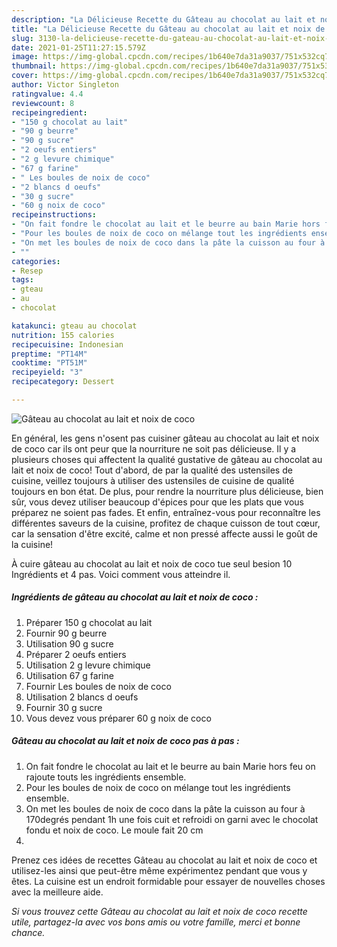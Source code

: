 ```yaml
---
description: "La Délicieuse Recette du Gâteau au chocolat au lait et noix de coco"
title: "La Délicieuse Recette du Gâteau au chocolat au lait et noix de coco"
slug: 3130-la-delicieuse-recette-du-gateau-au-chocolat-au-lait-et-noix-de-coco
date: 2021-01-25T11:27:15.579Z
image: https://img-global.cpcdn.com/recipes/1b640e7da31a9037/751x532cq70/gateau-au-chocolat-au-lait-et-noix-de-coco-photo-principale-de-la-recette.jpg
thumbnail: https://img-global.cpcdn.com/recipes/1b640e7da31a9037/751x532cq70/gateau-au-chocolat-au-lait-et-noix-de-coco-photo-principale-de-la-recette.jpg
cover: https://img-global.cpcdn.com/recipes/1b640e7da31a9037/751x532cq70/gateau-au-chocolat-au-lait-et-noix-de-coco-photo-principale-de-la-recette.jpg
author: Victor Singleton
ratingvalue: 4.4
reviewcount: 8
recipeingredient:
- "150 g chocolat au lait"
- "90 g beurre"
- "90 g sucre"
- "2 oeufs entiers"
- "2 g levure chimique"
- "67 g farine"
- " Les boules de noix de coco"
- "2 blancs d oeufs"
- "30 g sucre"
- "60 g noix de coco"
recipeinstructions:
- "On fait fondre le chocolat au lait et le beurre au bain Marie hors feu on rajoute touts les ingrédients ensemble."
- "Pour les boules de noix de coco on mélange tout les ingrédients ensemble."
- "On met les boules de noix de coco dans la pâte la cuisson au four à 170degrés pendant 1h une fois cuit et refroidi on garni avec le chocolat fondu et noix de coco. Le moule fait 20 cm"
- ""
categories:
- Resep
tags:
- gteau
- au
- chocolat

katakunci: gteau au chocolat 
nutrition: 155 calories
recipecuisine: Indonesian
preptime: "PT14M"
cooktime: "PT51M"
recipeyield: "3"
recipecategory: Dessert

---
```



![Gâteau au chocolat au lait et noix de coco](https://img-global.cpcdn.com/recipes/1b640e7da31a9037/751x532cq70/gateau-au-chocolat-au-lait-et-noix-de-coco-photo-principale-de-la-recette.jpg)

En général, les gens n'osent pas cuisiner gâteau au chocolat au lait et noix de coco car ils ont peur que la nourriture ne soit pas délicieuse. Il y a plusieurs choses qui affectent la qualité gustative de gâteau au chocolat au lait et noix de coco! Tout d'abord, de par la qualité des ustensiles de cuisine, veillez toujours à utiliser des ustensiles de cuisine de qualité toujours en bon état. De plus, pour rendre la nourriture plus délicieuse, bien sûr, vous devez utiliser beaucoup d'épices pour que les plats que vous préparez ne soient pas fades. Et enfin, entraînez-vous pour reconnaître les différentes saveurs de la cuisine, profitez de chaque cuisson de tout cœur, car la sensation d'être excité, calme et non pressé affecte aussi le goût de la cuisine!

<!--inarticleads1-->

À cuire gâteau au chocolat au lait et noix de coco tue seul besion 10 Ingrédients et 4 pas. Voici comment vous atteindre il.

##### Ingrédients de gâteau au chocolat au lait et noix de coco :

1. Préparer 150 g chocolat au lait
1. Fournir 90 g beurre
1. Utilisation 90 g sucre
1. Préparer 2 oeufs entiers
1. Utilisation 2 g levure chimique
1. Utilisation 67 g farine
1. Fournir  Les boules de noix de coco
1. Utilisation 2 blancs d oeufs
1. Fournir 30 g sucre
1. Vous devez vous préparer 60 g noix de coco




<!--inarticleads2-->

##### Gâteau au chocolat au lait et noix de coco pas à pas :

1. On fait fondre le chocolat au lait et le beurre au bain Marie hors feu on rajoute touts les ingrédients ensemble.
1. Pour les boules de noix de coco on mélange tout les ingrédients ensemble.
1. On met les boules de noix de coco dans la pâte la cuisson au four à 170degrés pendant 1h une fois cuit et refroidi on garni avec le chocolat fondu et noix de coco. Le moule fait 20 cm
1. 




<!--inarticleads1-->

<p>
Prenez ces idées de recettes Gâteau au chocolat au lait et noix de coco et utilisez-les ainsi que peut-être même expérimentez pendant que vous y êtes. La cuisine est un endroit formidable pour essayer de nouvelles choses avec la meilleure aide.
</p>

<p>
<i>Si vous trouvez cette Gâteau au chocolat au lait et noix de coco recette utile, partagez-la avec vos bons amis ou votre famille, merci et bonne chance.</i>
</p>
